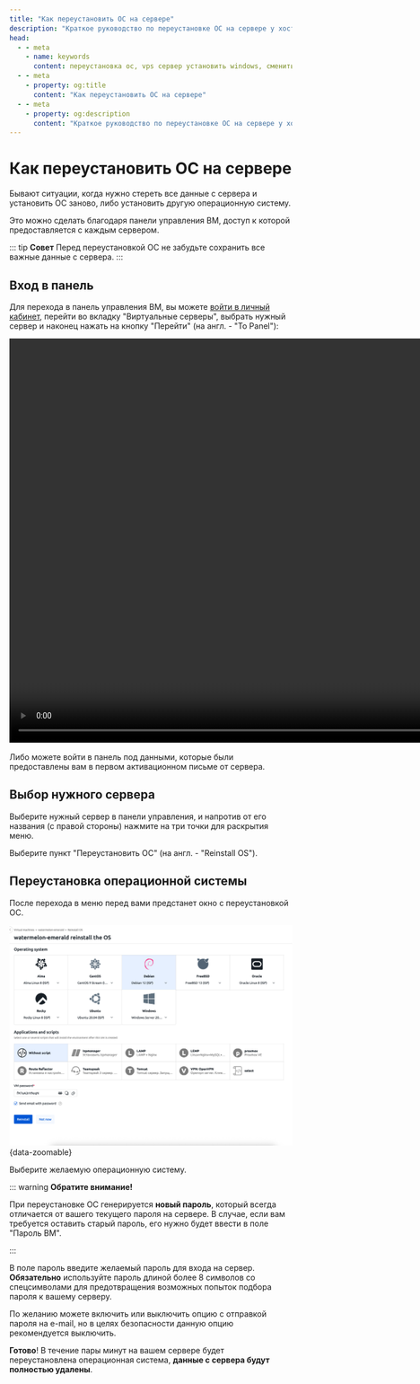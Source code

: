```yaml
---
title: "Как переустановить ОС на сервере"
description: "Краткое руководство по переустановке ОС на сервере у хостинг-провайдера Senko Digital с помощью панели управления виртуальными серверами."
head:
  - - meta
    - name: keywords
      content: переустановка ос, vps сервер установить windows, сменить ос, senko digital переустановить ос
  - - meta
    - property: og:title 
      content: "Как переустановить ОС на сервере"
  - - meta
    - property: og:description
      content: "Краткое руководство по переустановке ОС на сервере у хостинг-провайдера Senko Digital с помощью панели управления виртуальными серверами."
---
```


# Как переустановить ОС на сервере

Бывают ситуации, когда нужно стереть все данные с сервера и установить ОС заново, либо установить другую операционную систему.

Это можно сделать благодаря панели управления ВМ, доступ к которой предоставляется с каждым сервером.

::: tip **Совет**
Перед переустановкой ОС не забудьте сохранить все важные данные с сервера.
:::

## Вход в панель

Для перехода в панель управления ВМ, вы можете [войти в личный кабинет](https://my.senko.digital/billmgr), перейти во вкладку "Виртуальные серверы", выбрать нужный сервер и наконец нажать на кнопку "Перейти" (на англ. - "To Panel"):

<video width="1440" autoplay controls loop muted>
  <source src="/videos/vps/go-to-vm-panel.mp4" type="video/mp4" />
</video>

Либо можете войти в панель под данными, которые были предоставлены вам в первом активационном письме от сервера.

## Выбор нужного сервера

Выберите нужный сервер в панели управления, и напротив от его названия (с правой стороны) нажмите на три точки для раскрытия меню.

Выберите пункт "Переустановить ОС" (на англ. - "Reinstall OS").

## Переустановка операционной системы

После перехода в меню перед вами предстанет окно с переустановкой ОС.

![OS reinstallation wizard](/images/vps/reinstall-wizard.png){data-zoomable}

Выберите желаемую операционную систему.

::: warning **Обратите внимание!**

При переустановке ОС генерируется __новый пароль__, который всегда отличается от вашего текущего пароля на сервере. В случае, если вам требуется оставить старый пароль, его нужно будет ввести в поле "Пароль ВМ".

:::

В поле пароль введите желаемый пароль для входа на сервер. **Обязательно** используйте пароль длиной более 8 символов со спецсимволами для предотвращения возможных попыток подбора пароля к вашему серверу.

По желанию можете включить или выключить опцию с отправкой пароля на e-mail, но в целях безопасности данную опцию рекомендуется выключить.

**Готово**! В течение пары минут на вашем сервере будет переустановлена операционная система, **данные с сервера будут полностью удалены**.

